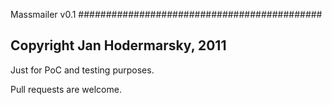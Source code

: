Massmailer v0.1
############################################

Copyright Jan Hodermarsky, 2011
--------------------------------------------

Just for PoC and testing purposes.

Pull requests are welcome.

